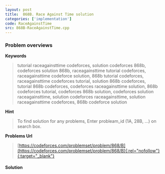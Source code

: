 ```yaml
---
layout: post
title:  868B. Race Against Time solution
categories: ['implementation']
code: RaceAgainstTime
src: 868B-RaceAgainstTime.cpp
---
```

### **Problem overviews**

**Keywords**
> tutorial raceagainsttime codeforces, solution codeforces 868b, codeforces solution 868b, raceagainsttime tutorial codeforces, raceagainsttime codeforce solution, 868b tutorial codeforces, raceagainsttime codeforces tutorial, solution 868b codeforces, tutorial 868b codeforces, codeforces raceagainsttime solution, 868b codeforces tutorial, codeforces 868b solution, codeforces solution raceagainsttime, solution codeforces raceagainsttime, solution raceagainsttime codeforces, 868b codeforce solution

**Hint**
> To find solution for any problems, Enter probleam_id (1A, 28B, ...) on search box. 

**Problems Url**
> [https://codeforces.com/problemset/problem/868/B](https://codeforces.com/problemset/problem/868/B){:rel="nofollow"}{:target="_blank"}

#### **Solution**



